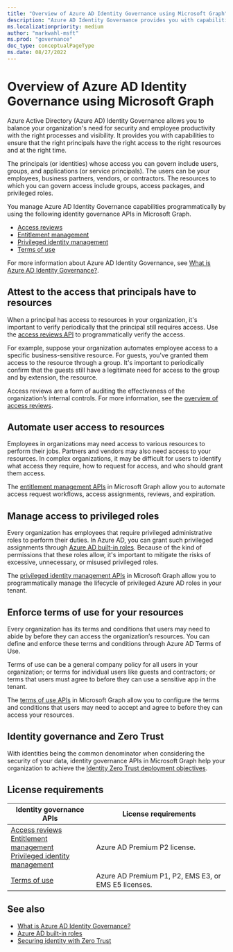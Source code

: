 ```yaml
---
title: "Overview of Azure AD Identity Governance using Microsoft Graph"
description: "Azure AD Identity Governance provides you with capabilities to ensure that the right principals have the right access to the right resources and at the right time. Use Microsoft Graph APIs to programmatically manage Azure AD Identity Governance features."
ms.localizationpriority: medium
author: "markwahl-msft"
ms.prod: "governance"
doc_type: conceptualPageType
ms.date: 08/27/2022
---
```


# Overview of Azure AD Identity Governance using Microsoft Graph

Azure Active Directory (Azure AD) Identity Governance allows you to balance your organization's need for security and employee productivity with the right processes and visibility. It provides you with capabilities to ensure that the right principals have the right access to the right resources and at the right time.

The principals (or identities) whose access you can govern include users, groups, and applications (or service principals). The users can be your employees, business partners, vendors, or contractors. The resources to which you can govern access include groups, access packages, and privileged roles.

You manage Azure AD Identity Governance capabilities programmatically by using the following identity governance APIs in Microsoft Graph.

+ [Access reviews](#attest-to-the-access-that-principals-have-to-resources)
+ [Entitlement management](#automate-user-access-to-resources)
+ [Privileged identity management](#manage-access-to-privileged-roles)
+ [Terms of use](#enforce-terms-of-use-for-your-resources)

For more information about Azure AD Identity Governance, see [What is Azure AD Identity Governance?](#see-also).

## Attest to the access that principals have to resources

When a principal has access to resources in your organization, it's important to verify periodically that the principal still requires access. Use the [access reviews API](/graph/api/resources/accessreviewsv2-overview) to programmatically verify the access.

For example, suppose your organization automates employee access to a specific business-sensitive resource. For guests, you've granted them access to the resource through a group. It's important to periodically confirm that the guests still have a legitimate need for access to the group and by extension, the resource.

Access reviews are a form of auditing the effectiveness of the organization’s internal controls. For more information, see the [overview of access reviews](/graph/api/resources/accessreviewsv2-overview).

## Automate user access to resources

Employees in organizations may need access to various resources to perform their jobs. Partners and vendors may also need access to your resources. In complex organizations, it may be difficult for users to identify what access they require, how to request for access, and who should grant them access.

The [entitlement management APIs](/graph/api/resources/entitlementmanagement-overview) in Microsoft Graph allow you to automate access request workflows, access assignments, reviews, and expiration.

## Manage access to privileged roles

Every organization has employees that require privileged administrative roles to perform their duties. In Azure AD, you can grant such privileged assignments through [Azure AD built-in roles](#see-also). Because of the kind of permissions that these roles allow, it's important to mitigate the risks of excessive, unnecessary, or misused privileged roles.

The [privileged identity management APIs](/graph/api/resources/privilegedidentitymanagementv3-overview) in Microsoft Graph allow you to programmatically manage the lifecycle of privileged Azure AD roles in your tenant.

## Enforce terms of use for your resources

Every organization has its terms and conditions that users may need to abide by before they can access the organization’s resources. You can define and enforce these terms and conditions through Azure AD Terms of Use.

Terms of use can be a general company policy for all users in your organization; or terms for individual users like guests and contractors; or terms that users must agree to before they can use a sensitive app in the tenant.

The [terms of use APIs](/graph/api/resources/agreement) in Microsoft Graph allow you to configure the terms and conditions that users may need to accept and agree to before they can access your resources.

## Identity governance and Zero Trust

With identities being the common denominator when considering the security of your data, identity governance APIs in Microsoft Graph help your organization to achieve the [Identity Zero Trust deployment objectives](#see-also).

## License requirements

| Identity governance APIs | License requirements |
|--|--|
| [Access reviews](/graph/api/resources/accessreviewsv2-overview) <br/> [Entitlement management](/graph/api/resources/entitlementmanagement-overview) <br/> [Privileged identity management](/graph/api/resources/privilegedidentitymanagementv3-overview) | Azure AD Premium P2 license. |
| [Terms of use](/graph/api/resources/agreement) | Azure AD Premium P1, P2, EMS E3, or EMS E5 licenses. |

## See also

+ [What is Azure AD Identity Governance?](/azure/active-directory/governance/identity-governance-overview)
+ [Azure AD built-in roles](/azure/active-directory/roles/permissions-reference)
+ [Securing identity with Zero Trust](/security/zero-trust/deploy/identity#iv-identities-and-access-privileges-are-managed-with-identity-governance)
